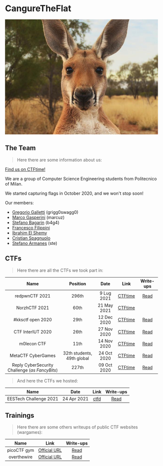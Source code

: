 # CangureTheFlat 
![Cangure](./cangure.jpg "cangure")


## The Team
> Here there are some information about us:

[Find us on CTFtime!](https://ctftime.org/team/137370)

We are a group of Computer Science Engineering students from Politecnico of Milan.

We started capturing flags in October 2020, and we won't stop soon!

Our members: 
* [Gregorio Galletti](https://github.com/gregalletti) (grigg0swagg0)
* [Marco Gasperini](https://github.com/marcuz1996) (marcuz)
* [Stefano Bagarin](https://github.com/stepolimi) (b4g4)
* [Francesco Filippini](https://github.com/filippinifra)
* [Ibrahim El Shemy](https://github.com/ibriaco)
* [Cristian Spagnuolo](https://github.com/cris96spa)
* [Stefano Armanes](https://github.com/stearm) (ste)

## CTFs
> Here there are all the CTFs we took part in:

| Name | Position | Date |Link|Write-ups|
|:----:|:--------:|:----:|:--:|:-------:|
|redpwnCTF 2021|296th|9 Lug 2021|[CTFtime](https://ctftime.org/event/1327)|[Read](https://github.com/gregalletti/CTF_writeups/tree/main/redpwnCTF2021)|
|NorzhCTF 2021|60th|21 May 2021|[CTFtime](https://ctftime.org/event/1301)||
|#kksctf open 2020|29th|12 Dec 2020|[CTFtime](https://ctftime.org/event/1112)|[Read](https://github.com/gregalletti/CTF_writeups/tree/main/kksctf2020)|
|CTF InterIUT 2020|26th|27 Nov 2020|[CTFtime](https://ctftime.org/event/1176)|[Read](https://github.com/gregalletti/CTF_writeups/tree/main/InterIUTCTF2020)|
|m0lecon CTF|11th|14 Nov 2020|[CTFtime](https://ctftime.org/event/1135)|[Read](https://github.com/gregalletti/CTF_writeups/tree/main/m0leconCTF2020)|
|MetaCTF CyberGames|32th students, 49th global|24 Oct 2020|[CTFtime](https://ctftime.org/event/1106)|[Read](https://github.com/gregalletti/CTF_writeups/tree/main/MetaCTF2020)|
|Reply CyberSecurity Challenge (*as FancyBits*)|227th|09 Oct 2020|[CTFtime](https://ctftime.org/event/1131)|[Read](https://github.com/gregalletti/CTF_writeups/tree/main/Reply2020)|

> And here the CTFs we hosted:

| Name | Date |Link|Write-ups|
|:----:|:----:|:--:|:-------:|
|EESTech Challenge 2021|24 Apr 2021|[ctfd](https://mesa.ctfd.io/)|[Read](https://github.com/gregalletti/CTF_writeups/tree/main/EESTech2021)|

## Trainings
> Here there are some others writeups of public CTF websites (wargames):

| Name |Link|Write-ups|
|:----:|:--:|:-------:|
|picoCTF gym|[Official URL](https://play.picoctf.org/practice)|[Read](https://github.com/gregalletti/CTF_writeups/tree/main/trainings/picoCTF)|
|overthewire|[Official URL](https://overthewire.org/wargames/)|[Read](https://github.com/gregalletti/CTF_writeups/tree/main/trainings/overthewire)|
